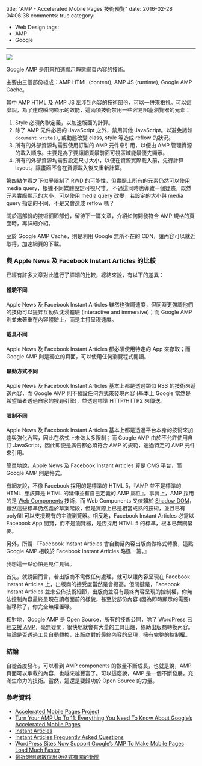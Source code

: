 title: "AMP - Accelerated Mobile Pages 技術預覽"
date: 2016-02-28 04:06:38
comments: true
category:
  - Web Design
tags:
  - AMP
  - Google
---
[
![](https://images.unsplash.com/photo-1454997423871-b5215756e54d?crop=entropy&fit=crop&fm=jpg&h=975&ixjsv=2.1.0&ixlib=rb-0.3.5&q=80&w=1375)
](https://unsplash.com/maliha)

Google AMP 是用來加速顯示靜態網頁內容的技術。

主要由三個部份組成：AMP HTML (content), AMP JS (runtime), Google AMP Cache。

其中 AMP HTML 及 AMP JS 牽涉到內容的技術部份，可以一併來檢視。可以這麼說，為了達成瞬間顯示的效能，這兩項技術禁用一些容易阻塞瀏覽器的元素：

1. Style 必須內聯定義，以加速版面的計算。
2. 除了 AMP 元件必要的 JavaScript 之外，禁用其他 JavaScript。以避免諸如 `document.write()`, 或動態改變 class, style 等造成 reflow 的狀況。
3. 所有的外部資源均需要使用訂製的 AMP 元件來引用，以便由 AMP 管理資源的載入順序。主要是為了要讓網頁最前面可視區域能最優先顯示。
4. 所有的外部資源均需要設定尺寸大小，以便在資源實際載入前，先行計算 layout。讓畫面不會在資源載入後又重新計算。

<!-- more -->

第四點乍看之下似乎限制了 RWD 的可能性，但實際上所有的元素仍然可以使用 media query，根據不同媒體設定可視尺寸。
不過這同時也導致一個疑惑，既然元素實際顯示的大小，可以使用 media query 改變，若設定的大小與 media query 指定的不同，不是又會造成 reflow 嗎？

關於這部份的技術細節部份，留待下一篇文章，介紹如何開發符合 AMP 規格的頁面時，再詳細介紹。

至於 Google AMP Cache，則是利用 Google 無所不在的 CDN，讓內容可以就近取得，加速網頁的下載。

### 與 Apple News 及 Facebook Instant Articles 的比較

已經有許多文章對此進行了詳細的比較，總結來說，有以下的差異：

#### 體驗不同

Apple News 及 Facebook Instant Articles 雖然也強調速度，但同時更強調他們的技術可以提昇互動與沈浸體驗 (interactive and immersive)；而 Google AMP 則並未著重在內容體驗上，而是主打呈現速度。

#### 載具不同

Apple News 及 Facebook Instant Articles 都必須使用特定的 App 來存取；而 Google AMP 則是獨立的頁面，可以使用任何瀏覽程式閱讀。

#### 驅動方式不同

Apple News 及 Facebook Instant Articles 基本上都是透過類似 RSS 的技術來遞送內容，而 Google AMP 則不預設任何方式來發現內容 (基本上 Google 當然是希望讀者透過自家的搜尋引擎)，並透過標準 HTTP/HTTP2 來傳送。

#### 限制不同

Apple News 及 Facebook Instant Articles 基本上都是透過平台本身的技術來加速與強化內容，因此在格式上未做太多限制；而 Google AMP 由於不允許使用自訂 JavaScript，因此即便是廣告都必須符合 AMP 的規範，透過特定的 AMP 元件來引用。

簡單地說，Apple News 及 Facebook Instant Articles 算是 CMS 平台，而 Google AMP 則是格式。

有網友說，不像 Facebook 採用的是標準的 HTML 5，『AMP 並不是標準的 HTML, 應該算是 HTML 的延伸並有自己定義的 AMP 屬性』。事實上，AMP 採用的是 [Web Components](http://webcomponents.org/) 技術，而 Web Components 又依賴於 [Shadow DOM](https://www.w3.org/TR/shadow-dom/)，雖然這些標準仍然處於草案階段，但是實際上已是相當成熟的技術，並且已有 polyfill 可以支援現有的主流瀏覽器。相反地，Facebook Instant Articles 必需以 Facebook App 閱覽，而不是瀏覽器，是否採用 HTML 5 的標準，根本已無關緊要。

另外，所謂 『Facebook Instant Articles 會自動幫內容出版商做格式轉換，這點 Google AMP 相較於 Facebook Instant Articles 略遜一籌。』

我想這一點恐怕是見仁見智。

首先，就誘因而言，若出版商不需做任何處理，就可以讓內容呈現在 Facebook Instant Articles 上，出版商的接受度當然是會提高。但關鍵是，Facebook Instant Articles 並未公佈技術細節，出版商並沒有最終內容呈現的控制權，你無法控制內容最終呈現在讀者面前的樣貌，甚至於部份內容 (因為即時顯示的需要) 被移除了，你完全無權置喙。

相對地，Google AMP 是 Open Source，所有的技術公開，除了 WordPress 已經[支援 AMP](http://techcrunch.com/2016/02/24/wordpress-sites-now-support-googles-amp-to-make-mobile-pages-load-much-faster/)，毫無疑問，很快地就會有大量的工具出爐，協助出版商轉換內容。無論是否透過工具自動轉換，出版商對於最終內容的呈現，擁有完整的控制權。

### 結論

自從首度發布，可以看到 AMP components 的數量不斷成長，也就是說，AMP 頁面可以承載的內容，也越來越豐富了。可以這麼說，AMP 是一個不斷發展，充滿生命力的技術。當然，這還是要歸功於 Open Source 的力量。

### 參考資料

* [Accelerated Mobile Pages Project](https://www.ampproject.org/)
* [Turn Your AMP Up To 11: Everything You Need To Know About Google’s Accelerated Mobile Pages](https://www.smashingmagazine.com/2016/02/everything-about-google-accelerated-mobile-pages/)
* [Instant Articles](https://instantarticles.fb.com/)
* [Instant Articles Frequently Asked Questions](https://s0.wp.com/wp-content/themes/vip/facebook-instantarticles/library/docs/FB_IA_FAQS.pdf)
* [WordPress Sites Now Support Google’s AMP To Make Mobile Pages Load Much Faster](http://techcrunch.com/2016/02/24/wordpress-sites-now-support-googles-amp-to-make-mobile-pages-load-much-faster/)
* [最近幾則跟數位出版格式有關的新聞](https://softnshare.wordpress.com/2016/02/21/%E6%9C%80%E8%BF%91%E5%B9%BE%E5%89%87%E8%B7%9F%E6%95%B8%E4%BD%8D%E5%87%BA%E7%89%88%E6%A0%BC%E5%BC%8F%E6%9C%89%E9%97%9C%E7%9A%84%E6%96%B0%E8%81%9E/)

